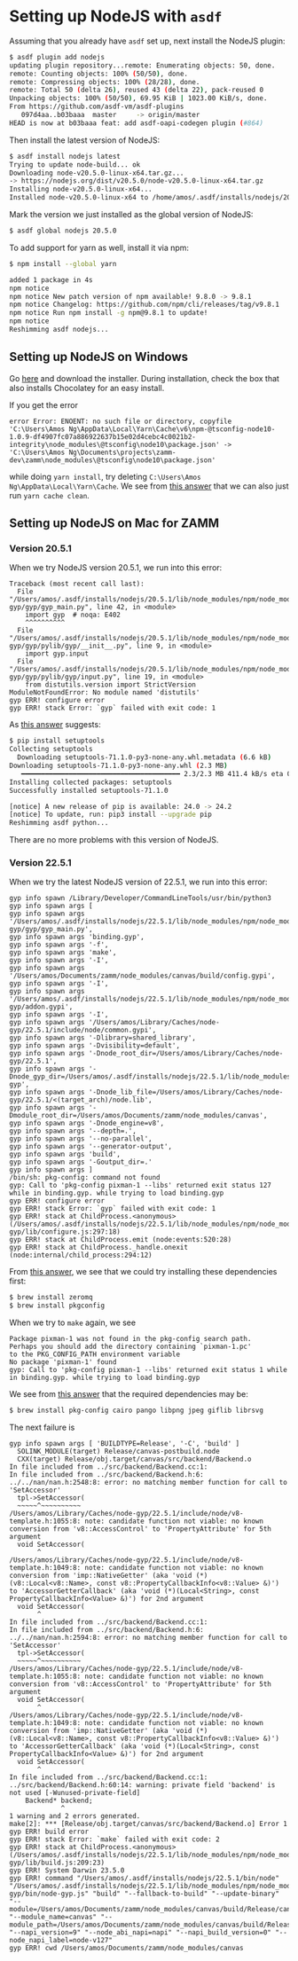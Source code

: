 # Setting up NodeJS with `asdf`

Assuming that you already have `asdf` set up, next install the NodeJS plugin:

```bash
$ asdf plugin add nodejs
updating plugin repository...remote: Enumerating objects: 50, done.
remote: Counting objects: 100% (50/50), done.
remote: Compressing objects: 100% (28/28), done.
remote: Total 50 (delta 26), reused 43 (delta 22), pack-reused 0
Unpacking objects: 100% (50/50), 69.95 KiB | 1023.00 KiB/s, done.
From https://github.com/asdf-vm/asdf-plugins
   097d4aa..b03baaa  master     -> origin/master
HEAD is now at b03baaa feat: add asdf-oapi-codegen plugin (#864)
```

Then install the latest version of NodeJS:

```bash
$ asdf install nodejs latest
Trying to update node-build... ok
Downloading node-v20.5.0-linux-x64.tar.gz...
-> https://nodejs.org/dist/v20.5.0/node-v20.5.0-linux-x64.tar.gz
Installing node-v20.5.0-linux-x64...
Installed node-v20.5.0-linux-x64 to /home/amos/.asdf/installs/nodejs/20.5.0
```

Mark the version we just installed as the global version of NodeJS:

```bash
$ asdf global nodejs 20.5.0
```

To add support for yarn as well, install it via npm:

```bash
$ npm install --global yarn

added 1 package in 4s
npm notice 
npm notice New patch version of npm available! 9.8.0 -> 9.8.1
npm notice Changelog: https://github.com/npm/cli/releases/tag/v9.8.1
npm notice Run npm install -g npm@9.8.1 to update!
npm notice 
Reshimming asdf nodejs...
```

## Setting up NodeJS on Windows

Go [here](https://nodejs.org/en/download) and download the installer. During installation, check the box that also installs Chocolatey for an easy install.

If you get the error

```
error Error: ENOENT: no such file or directory, copyfile 'C:\Users\Amos Ng\AppData\Local\Yarn\Cache\v6\npm-@tsconfig-node10-1.0.9-df4907fc07a886922637b15e02d4cebc4c0021b2-integrity\node_modules\@tsconfig\node10\package.json' -> 'C:\Users\Amos Ng\Documents\projects\zamm-dev\zamm\node_modules\@tsconfig\node10\package.json'
```

while doing `yarn install`, try deleting `C:\Users\Amos Ng\AppData\Local\Yarn\Cache`. We see from [this answer](https://github.com/yarnpkg/yarn/issues/5275#issuecomment-377153206) that we can also just run `yarn cache clean`.

## Setting up NodeJS on Mac for ZAMM

### Version 20.5.1

When we try NodeJS version 20.5.1, we run into this error:

```
Traceback (most recent call last):
  File "/Users/amos/.asdf/installs/nodejs/20.5.1/lib/node_modules/npm/node_modules/node-gyp/gyp/gyp_main.py", line 42, in <module>
    import gyp  # noqa: E402
    ^^^^^^^^^^
  File "/Users/amos/.asdf/installs/nodejs/20.5.1/lib/node_modules/npm/node_modules/node-gyp/gyp/pylib/gyp/__init__.py", line 9, in <module>
    import gyp.input
  File "/Users/amos/.asdf/installs/nodejs/20.5.1/lib/node_modules/npm/node_modules/node-gyp/gyp/pylib/gyp/input.py", line 19, in <module>
    from distutils.version import StrictVersion
ModuleNotFoundError: No module named 'distutils'
gyp ERR! configure error 
gyp ERR! stack Error: `gyp` failed with exit code: 1
```

As [this answer](https://stackoverflow.com/a/77360702) suggests:

```bash
$ pip install setuptools
Collecting setuptools
  Downloading setuptools-71.1.0-py3-none-any.whl.metadata (6.6 kB)
Downloading setuptools-71.1.0-py3-none-any.whl (2.3 MB)
   ━━━━━━━━━━━━━━━━━━━━━━━━━━━━━━━━━━━━━━━━ 2.3/2.3 MB 411.4 kB/s eta 0:00:00
Installing collected packages: setuptools
Successfully installed setuptools-71.1.0

[notice] A new release of pip is available: 24.0 -> 24.2
[notice] To update, run: pip3 install --upgrade pip
Reshimming asdf python...
```

There are no more problems with this version of NodeJS.

### Version 22.5.1

When we try the latest NodeJS version of 22.5.1, we run into this error:

```
gyp info spawn /Library/Developer/CommandLineTools/usr/bin/python3
gyp info spawn args [
gyp info spawn args '/Users/amos/.asdf/installs/nodejs/22.5.1/lib/node_modules/npm/node_modules/node-gyp/gyp/gyp_main.py',
gyp info spawn args 'binding.gyp',
gyp info spawn args '-f',
gyp info spawn args 'make',
gyp info spawn args '-I',
gyp info spawn args '/Users/amos/Documents/zamm/node_modules/canvas/build/config.gypi',
gyp info spawn args '-I',
gyp info spawn args '/Users/amos/.asdf/installs/nodejs/22.5.1/lib/node_modules/npm/node_modules/node-gyp/addon.gypi',
gyp info spawn args '-I',
gyp info spawn args '/Users/amos/Library/Caches/node-gyp/22.5.1/include/node/common.gypi',
gyp info spawn args '-Dlibrary=shared_library',
gyp info spawn args '-Dvisibility=default',
gyp info spawn args '-Dnode_root_dir=/Users/amos/Library/Caches/node-gyp/22.5.1',
gyp info spawn args '-Dnode_gyp_dir=/Users/amos/.asdf/installs/nodejs/22.5.1/lib/node_modules/npm/node_modules/node-gyp',
gyp info spawn args '-Dnode_lib_file=/Users/amos/Library/Caches/node-gyp/22.5.1/<(target_arch)/node.lib',
gyp info spawn args '-Dmodule_root_dir=/Users/amos/Documents/zamm/node_modules/canvas',
gyp info spawn args '-Dnode_engine=v8',
gyp info spawn args '--depth=.',
gyp info spawn args '--no-parallel',
gyp info spawn args '--generator-output',
gyp info spawn args 'build',
gyp info spawn args '-Goutput_dir=.'
gyp info spawn args ]
/bin/sh: pkg-config: command not found
gyp: Call to 'pkg-config pixman-1 --libs' returned exit status 127 while in binding.gyp. while trying to load binding.gyp
gyp ERR! configure error 
gyp ERR! stack Error: `gyp` failed with exit code: 1
gyp ERR! stack at ChildProcess.<anonymous> (/Users/amos/.asdf/installs/nodejs/22.5.1/lib/node_modules/npm/node_modules/node-gyp/lib/configure.js:297:18)
gyp ERR! stack at ChildProcess.emit (node:events:520:28)
gyp ERR! stack at ChildProcess._handle.onexit (node:internal/child_process:294:12)
```

From [this answer](https://stackoverflow.com/a/29443025), we see that we could try installing these dependencies first:

```bash
$ brew install zeromq
$ brew install pkgconfig
```

When we try to `make` again, we see

```
Package pixman-1 was not found in the pkg-config search path.
Perhaps you should add the directory containing `pixman-1.pc'
to the PKG_CONFIG_PATH environment variable
No package 'pixman-1' found
gyp: Call to 'pkg-config pixman-1 --libs' returned exit status 1 while in binding.gyp. while trying to load binding.gyp
```

We see from [this answer](https://stackoverflow.com/a/64562622) that the required dependencies may be:

```bash
$ brew install pkg-config cairo pango libpng jpeg giflib librsvg
```

The next failure is

```
gyp info spawn args [ 'BUILDTYPE=Release', '-C', 'build' ]
  SOLINK_MODULE(target) Release/canvas-postbuild.node
  CXX(target) Release/obj.target/canvas/src/backend/Backend.o
In file included from ../src/backend/Backend.cc:1:
In file included from ../src/backend/Backend.h:6:
../../nan/nan.h:2548:8: error: no matching member function for call to 'SetAccessor'
  tpl->SetAccessor(
  ~~~~~^~~~~~~~~~~
/Users/amos/Library/Caches/node-gyp/22.5.1/include/node/v8-template.h:1055:8: note: candidate function not viable: no known conversion from 'v8::AccessControl' to 'PropertyAttribute' for 5th argument
  void SetAccessor(
       ^
/Users/amos/Library/Caches/node-gyp/22.5.1/include/node/v8-template.h:1049:8: note: candidate function not viable: no known conversion from 'imp::NativeGetter' (aka 'void (*)(v8::Local<v8::Name>, const v8::PropertyCallbackInfo<v8::Value> &)') to 'AccessorGetterCallback' (aka 'void (*)(Local<String>, const PropertyCallbackInfo<Value> &)') for 2nd argument
  void SetAccessor(
       ^
In file included from ../src/backend/Backend.cc:1:
In file included from ../src/backend/Backend.h:6:
../../nan/nan.h:2594:8: error: no matching member function for call to 'SetAccessor'
  tpl->SetAccessor(
  ~~~~~^~~~~~~~~~~
/Users/amos/Library/Caches/node-gyp/22.5.1/include/node/v8-template.h:1055:8: note: candidate function not viable: no known conversion from 'v8::AccessControl' to 'PropertyAttribute' for 5th argument
  void SetAccessor(
       ^
/Users/amos/Library/Caches/node-gyp/22.5.1/include/node/v8-template.h:1049:8: note: candidate function not viable: no known conversion from 'imp::NativeGetter' (aka 'void (*)(v8::Local<v8::Name>, const v8::PropertyCallbackInfo<v8::Value> &)') to 'AccessorGetterCallback' (aka 'void (*)(Local<String>, const PropertyCallbackInfo<Value> &)') for 2nd argument
  void SetAccessor(
       ^
In file included from ../src/backend/Backend.cc:1:
../src/backend/Backend.h:60:14: warning: private field 'backend' is not used [-Wunused-private-field]
    Backend* backend;
             ^
1 warning and 2 errors generated.
make[2]: *** [Release/obj.target/canvas/src/backend/Backend.o] Error 1
gyp ERR! build error 
gyp ERR! stack Error: `make` failed with exit code: 2
gyp ERR! stack at ChildProcess.<anonymous> (/Users/amos/.asdf/installs/nodejs/22.5.1/lib/node_modules/npm/node_modules/node-gyp/lib/build.js:209:23)
gyp ERR! System Darwin 23.5.0
gyp ERR! command "/Users/amos/.asdf/installs/nodejs/22.5.1/bin/node" "/Users/amos/.asdf/installs/nodejs/22.5.1/lib/node_modules/npm/node_modules/node-gyp/bin/node-gyp.js" "build" "--fallback-to-build" "--update-binary" "--module=/Users/amos/Documents/zamm/node_modules/canvas/build/Release/canvas.node" "--module_name=canvas" "--module_path=/Users/amos/Documents/zamm/node_modules/canvas/build/Release" "--napi_version=9" "--node_abi_napi=napi" "--napi_build_version=0" "--node_napi_label=node-v127"
gyp ERR! cwd /Users/amos/Documents/zamm/node_modules/canvas
```
